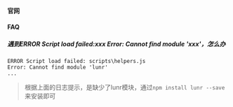#### 官网

#### FAQ
##### 遇到ERROR Script load failed:xxx Error: Cannot find module 'xxx'，怎么办
```log
ERROR Script load failed: scripts\helpers.js
Error: Cannot find module 'lunr'
...
```

>根据上面的日志提示，是缺少了lunr模块，通过`npm install lunr --save`来安装即可